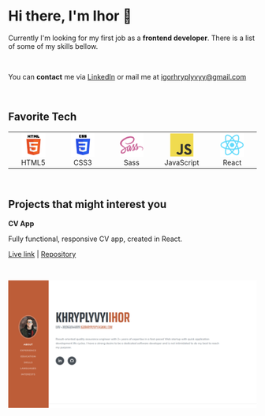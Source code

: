 # **Hi there, I'm Ihor** :wave:

Currently I'm looking for my first job as a **frontend developer**. There is a list of some of my skills bellow.

<br>

You can **contact** me via [LinkedIn](https://www.linkedin.com/in/khryplyvyi/) or mail me at igorhryplyvyy@gmail.com

<br>

## **Favorite Tech**

<table>
  <tr>
     <td align="center" width="96">
      <a href="">
        <img src="./img/html5.png" width="48" height="48" alt="TypeScript" />
      </a>
      <br>HTML5
    </td>
       <td align="center" width="96">
      <a href="">
        <img src="./img/css3.png" width="48" height="48" alt="TypeScript" />
      </a>
      <br>CSS3
    </td>
      <td align="center" width="96">
      <a href="">
        <img src="./img/sass.svg" width="48" height="48" alt="Sass" />
      </a>
      <br>Sass
    </td>
     <td align="center" width="96">
      <a href="">
        <img src="./img/js.svg" width="48" height="48" alt="JavaScript" />
      </a>
      <br>JavaScript
    </td>
    <td align="center" width="96">
      <a href="" >
        <img src="./img/react.svg" width="48" height="48" alt="React" />
      </a>
      <br>React
    </td>
  </tr>
  </table>
  <br>

## Projects that might interest you

**CV App**

Fully functional, responsive CV app, created in React.

[Live link](https://resume-app-react.herokuapp.com/) | [Repository](https://github.com/Yhortimer/cv-app-react)

<br>

![](img/cv-app-screenshot.png)
